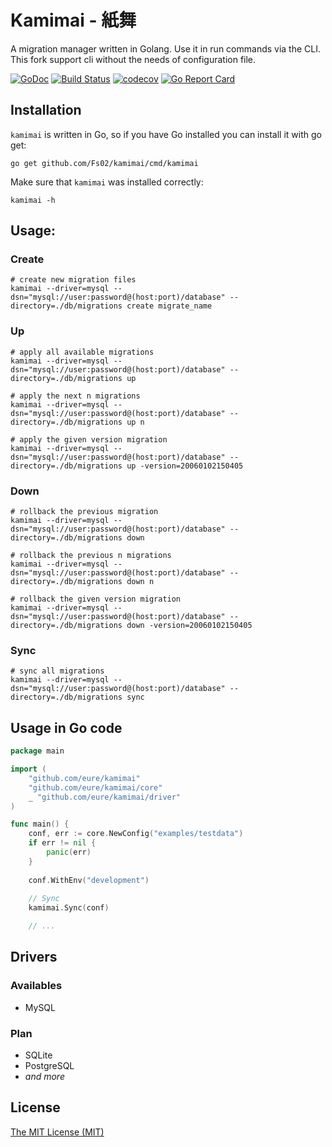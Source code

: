 # Kamimai - 紙舞

A migration manager written in Golang. Use it in run commands via the CLI.
This fork support cli without the needs of configuration file.

[![GoDoc](https://godoc.org/github.com/eure/kamimai?status.svg)](https://godoc.org/github.com/eure/kamimai)
[![Build Status](https://travis-ci.org/eure/kamimai.svg?branch=master)](https://travis-ci.org/eure/kamimai)
[![codecov](https://codecov.io/gh/eure/kamimai/branch/master/graph/badge.svg)](https://codecov.io/gh/eure/kamimai)
[![Go Report Card](https://goreportcard.com/badge/github.com/eure/kamimai)](https://goreportcard.com/report/github.com/eure/kamimai)

## Installation

`kamimai` is written in Go, so if you have Go installed you can install it with go get:

```shell
go get github.com/Fs02/kamimai/cmd/kamimai
```

Make sure that `kamimai` was installed correctly:

```shell
kamimai -h
```

## Usage:

### Create

```shell
# create new migration files
kamimai --driver=mysql --dsn="mysql://user:password@(host:port)/database" --directory=./db/migrations create migrate_name
```

### Up

```shell
# apply all available migrations
kamimai --driver=mysql --dsn="mysql://user:password@(host:port)/database" --directory=./db/migrations up

# apply the next n migrations
kamimai --driver=mysql --dsn="mysql://user:password@(host:port)/database" --directory=./db/migrations up n

# apply the given version migration
kamimai --driver=mysql --dsn="mysql://user:password@(host:port)/database" --directory=./db/migrations up -version=20060102150405
```

### Down

```shell
# rollback the previous migration
kamimai --driver=mysql --dsn="mysql://user:password@(host:port)/database" --directory=./db/migrations down

# rollback the previous n migrations
kamimai --driver=mysql --dsn="mysql://user:password@(host:port)/database" --directory=./db/migrations down n

# rollback the given version migration
kamimai --driver=mysql --dsn="mysql://user:password@(host:port)/database" --directory=./db/migrations down -version=20060102150405
```

### Sync

```shell
# sync all migrations
kamimai --driver=mysql --dsn="mysql://user:password@(host:port)/database" --directory=./db/migrations sync
```

## Usage in Go code 

```go
package main

import (
	"github.com/eure/kamimai"
	"github.com/eure/kamimai/core"
	_ "github.com/eure/kamimai/driver"
)

func main() {
	conf, err := core.NewConfig("examples/testdata")
	if err != nil {
		panic(err)
	}
	
	conf.WithEnv("development")
	
	// Sync
	kamimai.Sync(conf)

	// ...
```

## Drivers

### Availables

- MySQL

### Plan

- SQLite
- PostgreSQL
- _and more_

## License

[The MIT License (MIT)](https://github.com/eure/kamimai/blob/master/LICENSE)
